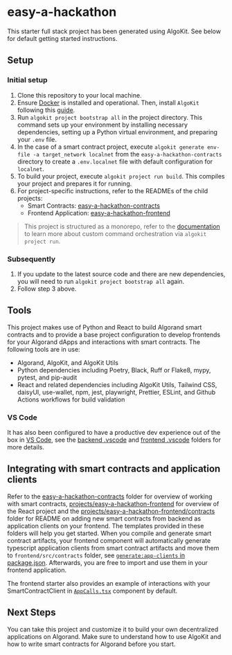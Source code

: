 # easy-a-hackathon

This starter full stack project has been generated using AlgoKit. See below for default getting started instructions.

## Setup

### Initial setup
1. Clone this repository to your local machine.
2. Ensure [Docker](https://www.docker.com/) is installed and operational. Then, install `AlgoKit` following this [guide](https://github.com/algorandfoundation/algokit-cli#install).
3. Run `algokit project bootstrap all` in the project directory. This command sets up your environment by installing necessary dependencies, setting up a Python virtual environment, and preparing your `.env` file.
4. In the case of a smart contract project, execute `algokit generate env-file -a target_network localnet` from the `easy-a-hackathon-contracts` directory to create a `.env.localnet` file with default configuration for `localnet`.
5. To build your project, execute `algokit project run build`. This compiles your project and prepares it for running.
6. For project-specific instructions, refer to the READMEs of the child projects:
   - Smart Contracts: [easy-a-hackathon-contracts](projects/easy-a-hackathon-contracts/README.md)
   - Frontend Application: [easy-a-hackathon-frontend](projects/easy-a-hackathon-frontend/README.md)

> This project is structured as a monorepo, refer to the [documentation](https://github.com/algorandfoundation/algokit-cli/blob/main/docs/features/project/run.md) to learn more about custom command orchestration via `algokit project run`.

### Subsequently

1. If you update to the latest source code and there are new dependencies, you will need to run `algokit project bootstrap all` again.
2. Follow step 3 above.

## Tools

This project makes use of Python and React to build Algorand smart contracts and to provide a base project configuration to develop frontends for your Algorand dApps and interactions with smart contracts. The following tools are in use:

- Algorand, AlgoKit, and AlgoKit Utils
- Python dependencies including Poetry, Black, Ruff or Flake8, mypy, pytest, and pip-audit
- React and related dependencies including AlgoKit Utils, Tailwind CSS, daisyUI, use-wallet, npm, jest, playwright, Prettier, ESLint, and Github Actions workflows for build validation

### VS Code

It has also been configured to have a productive dev experience out of the box in [VS Code](https://code.visualstudio.com/), see the [backend .vscode](./backend/.vscode) and [frontend .vscode](./frontend/.vscode) folders for more details.

## Integrating with smart contracts and application clients

Refer to the [easy-a-hackathon-contracts](projects/easy-a-hackathon-contracts/README.md) folder for overview of working with smart contracts, [projects/easy-a-hackathon-frontend](projects/easy-a-hackathon-frontend/README.md) for overview of the React project and the [projects/easy-a-hackathon-frontend/contracts](projects/easy-a-hackathon-frontend/src/contracts/README.md) folder for README on adding new smart contracts from backend as application clients on your frontend. The templates provided in these folders will help you get started.
When you compile and generate smart contract artifacts, your frontend component will automatically generate typescript application clients from smart contract artifacts and move them to `frontend/src/contracts` folder, see [`generate:app-clients` in package.json](projects/easy-a-hackathon-frontend/package.json). Afterwards, you are free to import and use them in your frontend application.

The frontend starter also provides an example of interactions with your SmartContractClient in [`AppCalls.tsx`](projects/easy-a-hackathon-frontend/src/components/AppCalls.tsx) component by default.

## Next Steps

You can take this project and customize it to build your own decentralized applications on Algorand. Make sure to understand how to use AlgoKit and how to write smart contracts for Algorand before you start.
